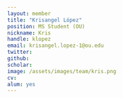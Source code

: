 ```yaml
---
layout: member
title: "Krisangel López"
position: MS Student (OU)
nickname: Kris
handle: klopez
email: krisangel.lopez-1@ou.edu
twitter:
github:
scholar:
image: /assets/images/team/kris.png
cv:
alum: yes
---
```

